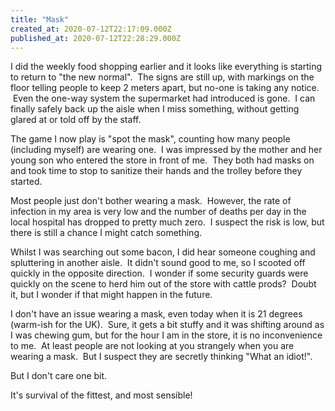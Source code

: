 ```yaml
---
title: "Mask"
created_at: 2020-07-12T22:17:09.000Z
published_at: 2020-07-12T22:28:29.000Z
---
```

I did the weekly food shopping earlier and it looks like everything is starting to return to "the new normal".  The signs are still up, with markings on the floor telling people to keep 2 meters apart, but no-one is taking any notice.  Even the one-way system the supermarket had introduced is gone.  I can finally safely back up the aisle when I miss something, without getting glared at or told off by the staff.

The game I now play is "spot the mask", counting how many people (including myself) are wearing one.  I was impressed by the mother and her young son who entered the store in front of me.  They both had masks on and took time to stop to sanitize their hands and the trolley before they started.

Most people just don't bother wearing a mask.  However, the rate of infection in my area is very low and the number of deaths per day in the local hospital has dropped to pretty much zero.  I suspect the risk is low, but there is still a chance I might catch something.

Whilst I was searching out some bacon, I did hear someone coughing and spluttering in another aisle.  It didn't sound good to me, so I scooted off quickly in the opposite direction.  I wonder if some security guards were quickly on the scene to herd him out of the store with cattle prods?  Doubt it, but I wonder if that might happen in the future.

I don't have an issue wearing a mask, even today when it is 21 degrees (warm-ish for the UK).  Sure, it gets a bit stuffy and it was shifting around as I was chewing gum, but for the hour I am in the store, it is no inconvenience to me.  At least people are not looking at you strangely when you are wearing a mask.  But I suspect they are secretly thinking "What an idiot!".

But I don't care one bit.

It's survival of the fittest, and most sensible!
